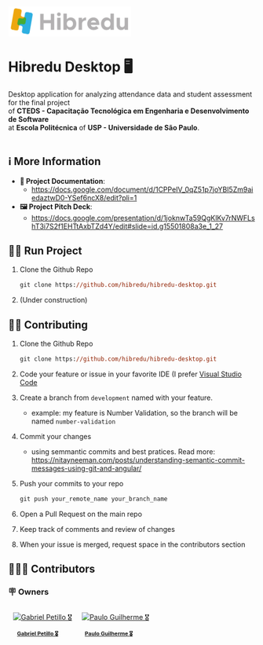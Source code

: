<img src="https://github.com/hibredu/hibredu-web/blob/main/src/assets/images/hibredu-logotipo.png?raw=true" width="250px">

# Hibredu Desktop 🖥️

Desktop application for analyzing attendance data and student assessment for the final project<br>
of **CTEDS - Capacitação Tecnológica em Engenharia e Desenvolvimento de Software**<br>
at **Escola Politécnica** of **USP - Universidade de São Paulo**.
<br><br>

## ℹ️ More Information

* **📄 Project Documentation**:
    * https://docs.google.com/document/d/1CPPeIV_0qZ51p7joYBI5Zm9aiedaztwD0-YSef6ncX8/edit?pli=1
* **🖼️ Project Pitch Deck**:
    * https://docs.google.com/presentation/d/1joknwTa59QgKlKv7rNWFLshT3i7S2f1EHTtAxbTZd4Y/edit#slide=id.g15501808a3e_1_27

## 🏃🏻 Run Project

1. Clone the Github Repo

   ```ps
   git clone https://github.com/hibredu/hibredu-desktop.git
   ```

2. (Under construction)


## 🤝🏻 Contributing

1. Clone the Github Repo

   ```ps
   git clone https://github.com/hibredu/hibredu-desktop.git
   ```

2. Code your feature or issue in your favorite IDE (I prefer [Visual Studio Code](https://code.visualstudio.com/)

3. Create a branch from `development` named with your feature.

   - example: my feature is Number Validation, so the branch will be named `number-validation`

4. Commit your changes

   - using semmantic commits and best pratices.
     Read more: https://nitayneeman.com/posts/understanding-semantic-commit-messages-using-git-and-angular/

5. Push your commits to your repo

   ```ps
   git push your_remote_name your_branch_name
   ```

6. Open a Pull Request on the main repo

7. Keep track of comments and review of changes

8. When your issue is merged, request space in the contributors section

## 🧑🏻‍💻 Contributors

### 🪧 Owners

<div style="display: flex; width: 1000px">
   <a href="https://www.linkedin.com/in/gspetillo/" style="margin: 10px;">
      <img src="https://avatars.githubusercontent.com/u/32914162?v=4" alt="Gabriel Petillo 🎖️" width="100px"/>
      <p style="width: 100px; text-align: center; font-size: 11px; font-weight: bold">Gabriel Petillo 🎖️</p>
   </a>
    <a href="https://www.linkedin.com/in/Pauloguilhermepp/" style="margin: 10px;">
      <img src="https://avatars.githubusercontent.com/u/85118191?v=4" alt="Paulo Guilherme 🎖️" width="100px"/>
      <p style="width: 110px; text-align: center; font-size: 11px; font-weight: bold">Paulo Guilherme 🎖️</p>
   </a>
</div>

<!-- ### 💯 Contributors -->
